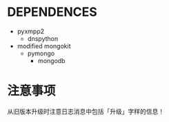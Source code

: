 DEPENDENCES
===========
* pyxmpp2
  * dnspython
* modified mongokit
  * pymongo
    * mongodb

注意事项
========
从旧版本升级时注意日志消息中包括「升级」字样的信息！
